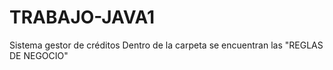 # TRABAJO-JAVA1
Sistema gestor de créditos
Dentro de la carpeta se encuentran las "REGLAS DE NEGOCIO"
